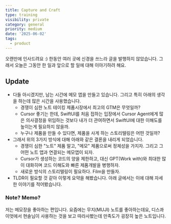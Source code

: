 ```yaml
---
title: Capture and Craft
type: training
visibility: private
category: general
priority: medium
date: '2025-06-02'
tags:
  - product
---
```

오랜만에 인사드려요 :) 한동안 여러 곳에 신경을 쓰느라 글을 발행하지 않았습니다. 그래서 오늘은 그동안 한 일과 앞으로 할 일에 대해 이야기하려 해요.

## Update

- 다들 아시겠지만, 남는 시간에 메모 앱을 만들고 있습니다. 그리고 특히 아래의 생각을 하는데 많은 시간을 사용했습니다.
  - 경쟁이 심한 노트 테이킹 제품시장에서 최고의 GTM은 무엇일까?
  - Cursor 좋기는 한데, SwiftUI를 처음 접하는 입장에서 Cursor Agent에게 많은 의사결정을 위임하는 것보다 내가 더 관여하면서 SwiftUI에 대한 이해도를 높이는게 필요하지 않을까.
  - 누구나 제품을 만들 수 있다면, 제품을 사게 하는 스토리텔링은 어떤 것일까?
- 그래서 위의 3가지 방식에 대해 아래와 같은 결론을 내리게 되었습니다.
  - 경쟁이 심한 "노트" 제품 말고, "메모" 제품으로써 정체성을 가지자. 그리고 그 어떤 노트 앱과 연결되는 메모앱이 되자.
  - Cursor가 생성하는 코드의 양을 제한하고, 대신 GPT(Work with)와 최대한 많이 대화히며 코드 이해도와 빠른 제품개발을 병행하자.
  - 새로운 방식의 스토리텔링이 필요하다. Film을 만들자.
- TLDR이 필요할 것 같아 이렇게 요약을 해봤습니다. 아래 글에서는 이에 대해 자세한 이야기를 적어봤습니다.

### Note? Memo?

저는 메모장을 좋아하는 편입니다. 요즘에는 무지(MUJI) 노트를 좋아하는데요, 디스콰이엇에서 현솔님이 사용하는 것을 보고 따라사봤는데 만족도가 굉장히 높은 노트입니다.
